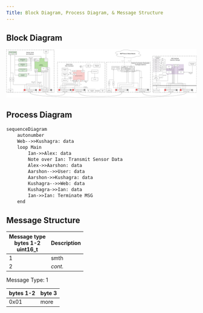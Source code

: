 ```yaml
---
Title: Block Diagram, Process Diagram, & Message Structure
---
```


## Block Diagram

![block diagram](./assets/images/block.png)

## Process Diagram

``` mermaid
sequenceDiagram
    autonumber
    Web-->>Kushagra: data
    loop Main
        Ian->>Alex: data
        Note over Ian: Transmit Sensor Data
        Alex->>Aarshon: data
        Aarshon-->>User: data
        Aarshon->>Kushagra: data
        Kushagra-->>Web: data
        Kushagra->>Ian: data
        Ian->>Ian: Terminate MSG
    end
```

## Message Structure

Message type<br>bytes 1-2<br>uint16_t | Description
---|---
1 | smth
2 | *cont.*

Message Type: 1

bytes 1-2 | byte 3
---|---
0x01 | more
